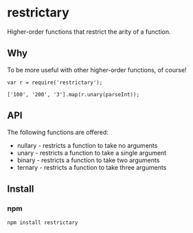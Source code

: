 # restrictary

Higher-order functions that restrict the arity of a function.

## Why

To be more useful with other higher-order functions, of course!

```
var r = require('restrictary');

['100', '200', '3'].map(r.unary(parseInt));
```

## API

The following functions are offered:

* nullary - restricts a function to take no arguments
* unary - restricts a function to take a single argument
* binary - restricts a function to take two arguments
* ternary - restricts a function to take three arguments

## Install

### npm

```bash
npm install restrictary
```
